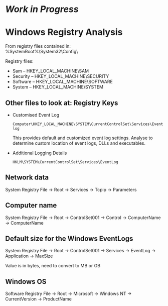 # **_Work in Progress_**

# Windows Registry Analysis

From registry files contained in: \
%SystemRoot%\System32\Config\

Registry files:

- Sam – HKEY_LOCAL_MACHINE\SAM
- Security – HKEY_LOCAL_MACHINE\SECURITY
- Software – HKEY_LOCAL_MACHINE\SOFTWARE
- System – HKEY_LOCAL_MACHINE\SYSTEM

## Other files to look at: Registry Keys

- Customised Event Log

  `Computer\HKEY_LOCAL_MACHINE\SYSTEM\CurrentControlSet\Services\Eventlog`

  This provides default and customized event log settings. Analyse to determine custom location of event logs, DLLs and executables.

- Additional Logging Details

  `HKLM\SYSTEM\CurrentControlSet\Services\EventLog`

## Network data

System Registry File -> Root -> Services -> Tcpip -> Parameters

## Computer name

System Registry File -> Root -> ControlSet001 -> Control -> ComputerName -> ComputerName

## Default size for the Windows EventLogs

System Registry File -> Root -> ControlSet001 -> Services -> EventLog -> Application -> MaxSize

Value is in bytes, need to convert to MB or GB

## Windows OS

Software Registry File -> Root -> Microsoft -> Windows NT -> CurrentVersion -> ProductName
